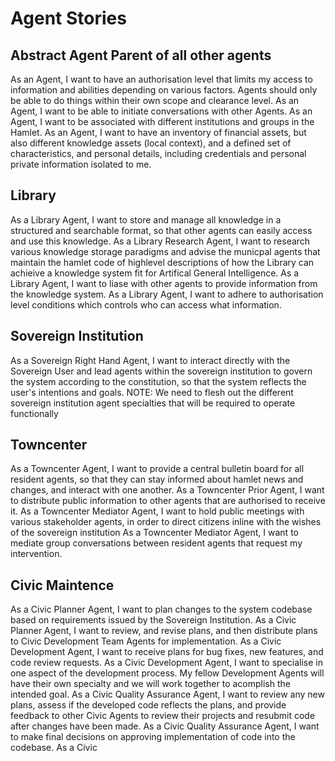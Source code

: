 # Agent Stories

## Abstract Agent Parent of all other agents
As an Agent, I want to have an authorisation level that limits my access to information and abilities depending on various factors. Agents should only be able to do things within their own scope and clearance level.
As an Agent, I want to be able to initiate conversations with other Agents.
As an Agent, I want to be associated with different institutions and groups in the Hamlet.
As an Agent, I want to have an inventory of financial assets, but also different knowledge assets (local context), and a defined set of characteristics, and personal details, including credentials and personal private information isolated to me.

## Library

As a Library Agent, I want to store and manage all knowledge in a structured and searchable format, so that other agents can easily access and use this knowledge.
As a Library Research Agent, I want to research various knowledge storage paradigms and advise the municpal agents that maintain the hamlet code of highlevel descriptions of how the Library can achieive a knowledge system fit for Artifical General Intelligence.
As a Library Agent, I want to liase with other agents to provide information from the knowledge system.
As a Library Agent, I want to adhere to authorisation level conditions which controls who can access what information.  

## Sovereign Institution

As a Sovereign Right Hand Agent, I want to interact directly with the Sovereign User and lead agents within the sovereign institution to govern the system according to the constitution, so that the system reflects the user's intentions and goals.
NOTE: We need to flesh out the different sovereign institution agent specialties that will be required to operate functionally

## Towncenter

As a Towncenter Agent, I want to provide a central bulletin board for all resident agents, so that they can stay informed about hamlet news and changes, and interact with one another.
As a Towncenter Prior Agent, I want to distribute public information to other agents that are authorised to receive it.
As a Towncenter Mediator Agent, I want to hold public meetings with various stakeholder agents, in order to direct citizens inline with the wishes of the sovereign institution 
As a Towncenter Mediator Agent, I want to mediate group conversations between resident agents that request my intervention.

## Civic Maintence
As a Civic Planner Agent, I want to plan changes to the system codebase based on requirements issued by the Sovereign Institution.
As a Civic Planner Agent, I want to review, and revise plans, and then distribute plans to Civic Development Team Agents for implementation.
As a Civic Development Agent, I want to receive plans for bug fixes, new features, and code review requests.
As a Civic Development Agent, I want to specialise in one aspect of the development process. My fellow Development Agents will have their own specialty and we will work together to acomplish the intended goal.
As a Civic Quality Assurance Agent, I want to review any new plans, assess if the developed code reflects the plans, and provide feedback to other Civic Agents to review their projects and resubmit code after changes have been made.
As a Civic Quality Assurance Agent, I want to make final decisions on approving implementation of code into the codebase.
As a Civic
